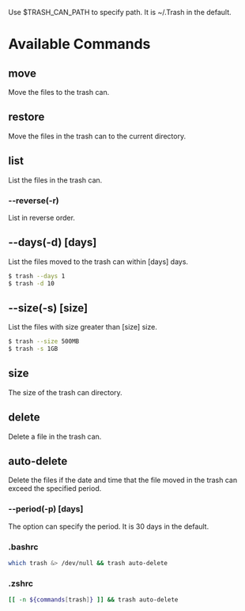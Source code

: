 Use $TRASH_CAN_PATH to specify path.
It is ~/.Trash in the default.
# Available Commands
## move
Move the files to the trash can.
## restore
Move the files in the trash can to the current directory.
## list
List the files in the trash can.
### --reverse(-r)
List in reverse order.
## --days(-d) [days]
List the files moved to the trash can within [days] days.
```bash
$ trash --days 1
$ trash -d 10
```
## --size(-s) [size]
List the files with size greater than [size] size.
```bash
$ trash --size 500MB
$ trash -s 1GB
```
## size
The size of the trash can directory.
## delete
Delete a file in the trash can.
## auto-delete
Delete the files if the date and time that the file moved in the trash can exceed the specified period.
### --period(-p) [days]
The option can specify the period. It is 30 days in the default.
### .bashrc
```bash
which trash &> /dev/null && trash auto-delete
```
### .zshrc
```zsh
[[ -n ${commands[trash]} ]] && trash auto-delete
```

